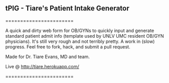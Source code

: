 ## tPIG - Tiare's Patient Intake Generator

=======================

A quick and dirty web form for OB/GYNs to quickly input and generate standard patient admit info (template used by UNLV UMC resident OB/GYN physicians).
It's still very rough and not terribly pretty.  A work in (slow) progress.  Feel free to fork, hack, and submit a pull request.

Made for Dr. Tiare Evans, MD and team.

Live @ http://tiare.herokuapp.com/

=======================


